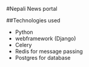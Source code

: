#Nepali News portal

##Technologies used
- Python
- webframework (Django)
- Celery
- Redis for message passing
- Postgres for database

